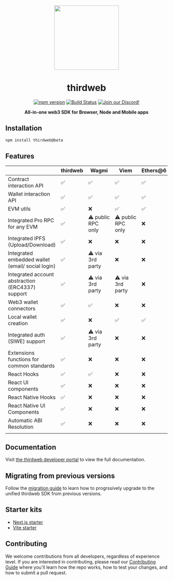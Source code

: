 <p align="center">
<br />
<a href="https://thirdweb.com"><img src="https://github.com/thirdweb-dev/js/blob/main/packages/sdk/logo.svg?raw=true" width="200" alt=""/></a>
<br />
</p>
<h1 align="center">thirdweb</h1>
<p align="center">
<a href="https://www.npmjs.com/package/thirdweb"><img src="https://img.shields.io/npm/v/thirdweb?color=red&label=npm&logo=npm" alt="npm version"/></a>
<a href="https://github.com/thirdweb-dev/js/actions/workflows/build-test-lint.yml"><img alt="Build Status" src="https://github.com/thirdweb-dev/js/actions/workflows/build-test-lint.yml/badge.svg"/></a>
<a href="https://discord.gg/thirdweb"><img alt="Join our Discord!" src="https://img.shields.io/discord/834227967404146718.svg?color=7289da&label=discord&logo=discord&style=flat"/></a>
</p>
<p align="center"><strong>All-in-one web3 SDK for Browser, Node and Mobile apps</strong></p>

## Installation

```bash
npm install thirdweb@beta
```

## Features

|  | thirdweb | Wagmi | Viem | Ethers@6 |
| --- | --- | --- | --- | --- |
| Contract interaction API | ✅ | ✅ | ✅ | ✅ |
| Wallet interaction API | ✅ | ✅ | ✅ | ✅ |
| EVM utils | ✅ | ❌ | ✅ | ✅ |
| Integrated Pro RPC for any EVM | ✅  | ⚠️ public RPC only | ⚠️ public RPC only | ❌ |
| Integrated IPFS (Upload/Download) | ✅ | ❌ | ❌ | ❌ |
| Integrated embedded wallet (email/ social login)  | ✅ | ⚠️ via 3rd party | ❌ | ❌ |
| Integrated account abstraction (ERC4337) support | ✅ | ⚠️ via 3rd party | ⚠️ via 3rd party | ❌ |
| Web3 wallet connectors | ✅ | ✅ | ❌ | ❌ |
| Local wallet creation | ✅ | ❌ | ✅ | ✅ |
| Integrated auth (SIWE) support | ✅ | ⚠️ via 3rd party | ❌ | ❌ |
| Extensions functions for common standards | ✅ | ❌ | ❌ | ❌ |
| React Hooks | ✅ | ✅ | ❌ | ❌ |
| React UI components | ✅ | ❌ | ❌ | ❌ |
| React Native Hooks | ✅ | ❌ | ❌ | ❌ |
| React Native UI Components | ✅ | ❌ | ❌ | ❌ |
| Automatic ABI Resolution | ✅ | ❌ | ❌ | ❌ |
|  |  |  |  |  |

## Documentation

Visit [the thirdweb developer portal](https://portal.thirdweb.com/typescript/v5?ref=github.com) to view the full documentation.

## Migrating from previous versions

Follow the [migration guide](https://portal.thirdweb.com/typescript/v5/migrate?ref=github.com) to learn how to progrssively upgrade to the unified thirdweb SDK from previous versions.

## Starter kits

- [Next.js starter](https://github.com/thirdweb-example/next-starter)
- [Vite starter](https://github.com/thirdweb-example/vite-starter)

## Contributing

We welcome contributions from all developers, regardless of experience level. If you are interested in contributing, please read our [Contributing Guide](https://github.com/thirdweb-dev/js/blob/main/.github/contributing.md) where you'll learn how the repo works, how to test your changes, and how to submit a pull request.
